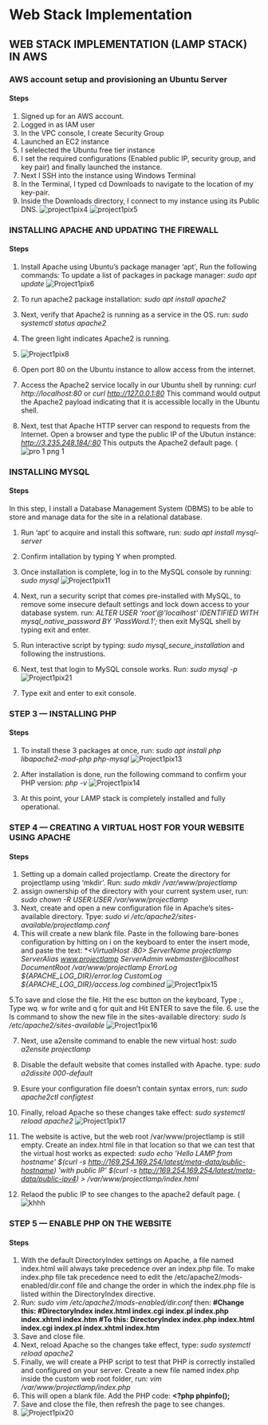 # Web Stack Implementation

## WEB STACK IMPLEMENTATION (LAMP STACK) IN AWS
### AWS account setup and provisioning an Ubuntu Server
#### Steps
1. Signed up for an AWS account.
2. Logged in as IAM user
3. In the VPC console, I create Security Group
4. Launched an EC2 instance
5. I selelected the Ubuntu free tier instance
6. I set the required configurations (Enabled public IP, security group, and key pair) and finally launched the instance.
7. Next I SSH into the instance using Windows Terminal
8. In the Terminal, I typed cd Downloads to navigate to the location of my key-pair.
9. Inside the Downloads directory, I connect to my instance using its Public DNS.
![project1pix4](https://user-images.githubusercontent.com/74002629/174608684-dadf6c62-f32f-4abf-99bf-dd6078bcf279.PNG)
![project1pix5](https://user-images.githubusercontent.com/74002629/174608722-755ce47c-4c8e-475c-a399-43e314235364.PNG)

### INSTALLING APACHE AND UPDATING THE FIREWALL
#### Steps
1. Install Apache using Ubuntu’s package manager ‘apt', Run the following commands: To update a list of packages in package manager:
*sudo apt update*
![Project1pix6](https://user-images.githubusercontent.com/74002629/176584111-c2fd6d3e-d34a-49c1-854c-8ff272d7b7ca.PNG)

2. To run apache2 package installation:
*sudo apt install apache2*
3. Next, verify that Apache2 is running as a service in the OS. run:
*sudo systemctl status apache2*
4. The green light indicates Apache2 is running.
5. ![Project1pix8](https://user-images.githubusercontent.com/74002629/176584784-e6c1af68-19c6-4fdd-8551-10d1a223c33d.PNG)

6. Open port 80 on the Ubuntu instance to allow access from the internet.
7. Access the Apache2 service locally in our Ubuntu shell by running: 
*curl http://localhost:80* or *curl http://127.0.0.1:80* This command would output the Apache2 payload indicating that it is accessible locally in the Ubuntu shell.
8. Next, test that Apache HTTP server can respond to requests from the Internet. Open a browser and type the public IP of the Ubutun instance: *http://3.235.248.184/:80* This outputs the Apache2 default page.
(![pro 1 png 1](https://github.com/Suleiman223/DevOps-Projects/assets/116959775/865e6a2c-166c-4f03-9468-ffd6ceb2185a)



### INSTALLING MYSQL
#### Steps
In this step, I install a Database Management System (DBMS) to be able to store and manage data for the site in a relational database.
1. Run ‘apt’ to acquire and install this software, run: *sudo apt install mysql-server*
2. Confirm intallation by typing Y when prompted.
3. Once installation is complete, log in to the MySQL console by running: *sudo mysql*
![Project1pix11](https://user-images.githubusercontent.com/74002629/176585224-e55ca7bb-73a7-464a-9172-7161ba5b434b.PNG)

4. Next, run a security script that comes pre-installed with MySQL, to remove some insecure default settings and lock down access to your database system. run: 
*ALTER USER 'root'@'localhost' IDENTIFIED WITH mysql_native_password BY 'PassWord.1';* then exit MySQL shell by typing exit and enter.
5. Run interactive script by typing: *sudo mysql_secure_installation* and following the instrustions.
6. Next, test that login to MySQL console works. Run: *sudo mysql -p* 
![Project1pix21](https://user-images.githubusercontent.com/74002629/176585784-48ef1dd3-049f-45d1-a7df-884764d14d22.PNG)

7. Type exit and enter to exit console.

### STEP 3 — INSTALLING PHP
#### Steps
1. To install these 3 packages at once, run:
*sudo apt install php libapache2-mod-php php-mysql*
![Project1pix13](https://user-images.githubusercontent.com/74002629/176586557-cc03a8d5-bd3b-48c8-9942-92207da39e3f.PNG)

2. After installation is done, run the following command to confirm your PHP version: *php -v*
![Project1pix14](https://user-images.githubusercontent.com/74002629/176586185-40638bfe-6f41-4af6-8d64-ae758b4090b8.PNG)

4. At this point, your LAMP stack is completely installed and fully operational.

### STEP 4 — CREATING A VIRTUAL HOST FOR YOUR WEBSITE USING APACHE
#### Steps
1. Setting up a domain called projectlamp. Create the directory for projectlamp using ‘mkdir’. Run: *sudo mkdir /var/www/projectlamp*
2. assign ownership of the directory with your current system user, run: *sudo chown -R $USER:$USER /var/www/projectlamp*
3. Next, create and open a new configuration file in Apache’s sites-available directory. Tpye: *sudo vi /etc/apache2/sites-available/projectlamp.conf*
4. This will create a new blank file. Paste in the following bare-bones configuration by hitting on i on the keyboard to enter the insert mode, and paste the text:
**<VirtualHost *:80>
    ServerName projectlamp
    ServerAlias www.projectlamp 
    ServerAdmin webmaster@localhost
    DocumentRoot /var/www/projectlamp
    ErrorLog ${APACHE_LOG_DIR}/error.log
    CustomLog ${APACHE_LOG_DIR}/access.log combined
  </VirtualHost>**
  ![Project1pix15](https://user-images.githubusercontent.com/74002629/176587989-12ed00f0-f3c5-482f-98dc-1e9c849e8a99.PNG)
  
  5.To save and close the file. Hit the esc button on the keyboard, Type :, Type wq. w for write and q for quit and Hit ENTER to save the file.
  6. use the ls command to show the new file in the sites-available directory: *sudo ls /etc/apache2/sites-available*
  ![Project1pix16](https://user-images.githubusercontent.com/74002629/176588144-f7413246-cf7e-43df-8399-cd7c81e98bae.PNG)
  
  7. Next, use a2ensite command to enable the new virtual host: *sudo a2ensite projectlamp*
  8. Disable the default website that comes installed with Apache. type: *sudo a2dissite 000-default*
  9. Esure your configuration file doesn’t contain syntax errors, run: *sudo apache2ctl configtest*
  10. Finally, reload Apache so these changes take effect: *sudo systemctl reload apache2*
  ![Project1pix17](https://user-images.githubusercontent.com/74002629/176588441-b562f1be-f86d-4c35-83a9-1d0294d9eae0.PNG)
  
  12. The website is active, but the web root /var/www/projectlamp is still empty. Create an index.html file in that location so that we can test that the virtual host works as expected:
*sudo echo 'Hello LAMP from hostname' $(curl -s http://169.254.169.254/latest/meta-data/public-hostname) 'with public IP' $(curl -s http://169.254.169.254/latest/meta-data/public-ipv4) > /var/www/projectlamp/index.html*
12. Relaod the public IP to see changes to the apache2 default page.
(![khhh](https://github.com/Suleiman223/DevOps-Projects/assets/116959775/4ef73c1f-2c3d-460f-b9b5-f88eb9492359)


### STEP 5 — ENABLE PHP ON THE WEBSITE
#### Steps
1. With the default DirectoryIndex settings on Apache, a file named index.html will always take precedence over an index.php file. To make index.php file tak precedence need to edit the /etc/apache2/mods-enabled/dir.conf file and change the order in which the index.php file is listed within the DirectoryIndex directive.
2. Run: *sudo vim /etc/apache2/mods-enabled/dir.conf* then:
**<IfModule mod_dir.c>
        #Change this:
        #DirectoryIndex index.html index.cgi index.pl index.php index.xhtml index.htm
        #To this:
        DirectoryIndex index.php index.html index.cgi index.pl index.xhtml index.htm
</IfModule>**
4. Save and close file.
5. Next, reload Apache so the changes take effect, type: *sudo systemctl reload apache2*
6. Finally, we will create a PHP script to test that PHP is correctly installed and configured on your server. Create a new file named index.php inside the custom web root folder, run: *vim /var/www/projectlamp/index.php*
7. This will open a blank file. Add the PHP code: 
**<?php
phpinfo();**
8. Save and close the file, then refresh the page to see changes.
9. ![Project1pix20](https://user-images.githubusercontent.com/74002629/176642095-d8dbb3b8-ba7f-4772-89d9-6d54c42f35a0.PNG)
